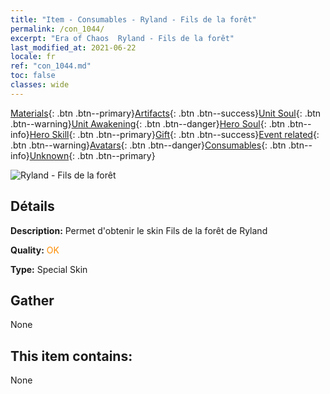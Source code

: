 ```yaml
---
title: "Item - Consumables - Ryland - Fils de la forêt"
permalink: /con_1044/
excerpt: "Era of Chaos  Ryland - Fils de la forêt"
last_modified_at: 2021-06-22
locale: fr
ref: "con_1044.md"
toc: false
classes: wide
---
```

 [Materials](/ItemsFR/){: .btn .btn--primary}[Artifacts](/ItemsFR/Artifacts/){: .btn .btn--success}[Unit Soul](/ItemsFR/UnitSoul/){: .btn .btn--warning}[Unit Awakening](/ItemsFR/UnitAwakening/){: .btn .btn--danger}[Hero Soul](/ItemsFR/HeroSoul/){: .btn .btn--info}[Hero Skill](/ItemsFR/HeroSkill/){: .btn .btn--primary}[Gift](/ItemsFR/Gift/){: .btn .btn--success}[Event related](/ItemsFR/Events/){: .btn .btn--warning}[Avatars](/ItemsFR/Avatars/){: .btn .btn--danger}[Consumables](/ItemsFR/Consumables/){: .btn .btn--info}[Unknown](/ItemsFR/Unknown/){: .btn .btn--primary}

 ![Ryland - Fils de la forêt](/images/h/h_Ryland3.jpg)

## Détails
 **Description:** Permet d'obtenir le skin Fils de la forêt de Ryland

 **Quality:** <span style="color: #FF8C00">OK</span>

 **Type:** Special Skin

## Gather

  None

## This item contains:

  None


